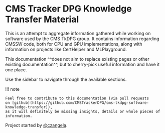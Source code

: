 # CMS Tracker DPG Knowledge Transfer Material

This is an attempt to aggregate information gathered while working on software used by the CMS TkDPG group. It contains information regarding CMSSW code, both for CPU and GPU implementations, along with information on projects like CertHelper and MLPlayground.

This documentation ^^does not aim to replace existing pages or other existing documentation^^, but to 
cherry-pick useful information and have it one place.

Use the sidebar to navigate through the available sections.

!!! note
	
	Feel free to contribute to this documentation (via pull requests 
	on [github](https://github.com/CMSTrackerDPG/cms-tkdpg-software-knowledge-transfer)), 
	as it will definitely be missing insights, details or whole pieces of information. 


Project started by [@czangela](https://github.com/czangela).
